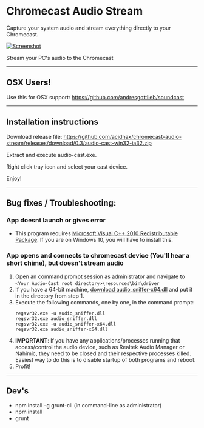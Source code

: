 # Chromecast Audio Stream
Capture your system audio and stream everything directly to your Chromecast.

[![Screenshot](https://s3.amazonaws.com/matbee.com/audio-cast.png)](https://s3.amazonaws.com/matbee.com/audio-cast.png)

Stream your PC's audio to the Chromecast

---

## OSX Users!

Use this for OSX support: https://github.com/andresgottlieb/soundcast

---

## Installation instructions

Download release file: https://github.com/acidhax/chromecast-audio-stream/releases/download/0.3/audio-cast-win32-ia32.zip

Extract and execute audio-cast.exe.

Right click tray icon and select your cast device.

Enjoy!

----

## Bug fixes / Troubleshooting:

### App doesnt launch or gives error
- This program requires [Microsoft Visual C++ 2010 Redistributable Package](https://www.microsoft.com/en-us/download/details.aspx?id=5555). If you are on Windows 10, you will have to install this.

### App opens and connects to chromecast device (You'll hear a short chime), but doesn't stream audio
1. Open an command prompt session as administrator and navigate to `<Your Audio-Cast root directory>\resources\bin\driver`
2. If you have a 64-bit machine, [download audio_sniffer-x64.dll](https://github.com/rdp/virtual-audio-capture-grabber-device/tree/master/source_code/x64/Release) and put it in the directory from step 1. 
3. Execute the following commands, one by one, in the command prompt: 
   ```
   regsvr32.exe -u audio_sniffer.dll
   regsvr32.exe audio_sniffer.dll
   regsvr32.exe -u audio_sniffer-x64.dll
   regsvr32.exe audio_sniffer-x64.dll
   ```
4. **IMPORTANT**: If you have any applications/processes running that access/control the audio device, such as Realtek Audio Manager or Nahimic, they need to be closed and their respective processes killed. Easiest way to do this is to disable startup of both programs and reboot. 
5. Profit! 

---

## Dev's

- npm install -g grunt-cli (in command-line as administrator)
- npm install
- grunt
